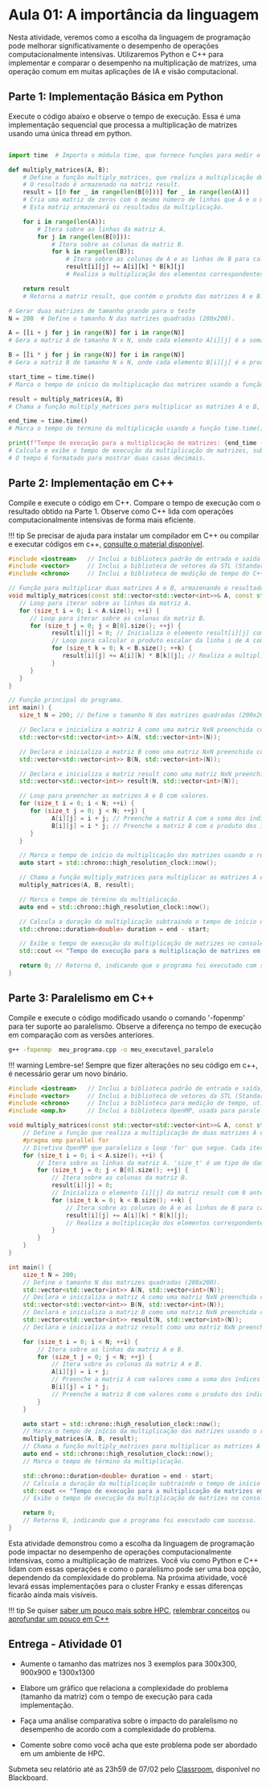# **Aula 01: A importância da linguagem** 

Nesta atividade, veremos como a escolha da linguagem de programação pode melhorar significativamente o desempenho de operações computacionalmente intensivas. Utilizaremos Python e C++ para implementar e comparar o desempenho na multiplicação de matrizes, uma operação comum em muitas aplicações de IA e visão computacional.


## Parte 1: Implementação Básica em Python 

Execute o código abaixo e observe o tempo de execução. Essa é uma implementação sequencial que processa a multiplicação de matrizes usando uma única thread em python.


```python

import time  # Importa o módulo time, que fornece funções para medir o tempo de execução do código.

def multiply_matrices(A, B):
    # Define a função multiply_matrices, que realiza a multiplicação de duas matrizes A e B.
    # O resultado é armazenado na matriz result.
    result = [[0 for _ in range(len(B[0]))] for _ in range(len(A))]
    # Cria uma matriz de zeros com o mesmo número de linhas que A e o mesmo número de colunas que B.
    # Esta matriz armazenará os resultados da multiplicação.

    for i in range(len(A)):
        # Itera sobre as linhas da matriz A.
        for j in range(len(B[0])):
            # Itera sobre as colunas da matriz B.
            for k in range(len(B)):
                # Itera sobre as colunas de A e as linhas de B para calcular o produto escalar da linha i de A com a coluna j de B.
                result[i][j] += A[i][k] * B[k][j]
                # Realiza a multiplicação dos elementos correspondentes de A e B e soma o resultado ao elemento result[i][j].

    return result
    # Retorna a matriz result, que contém o produto das matrizes A e B.

# Gerar duas matrizes de tamanho grande para o teste
N = 200  # Define o tamanho N das matrizes quadradas (200x200).

A = [[i + j for j in range(N)] for i in range(N)]
# Gera a matriz A de tamanho N x N, onde cada elemento A[i][j] é a soma dos índices i e j.

B = [[i * j for j in range(N)] for i in range(N)]
# Gera a matriz B de tamanho N x N, onde cada elemento B[i][j] é o produto dos índices i e j.

start_time = time.time()
# Marca o tempo de início da multiplicação das matrizes usando a função time.time().

result = multiply_matrices(A, B)
# Chama a função multiply_matrices para multiplicar as matrizes A e B, armazenando o resultado em 'result'.

end_time = time.time()
# Marca o tempo de término da multiplicação usando a função time.time().

print(f"Tempo de execução para a multiplicação de matrizes: {end_time - start_time:.2f} segundos")
# Calcula e exibe o tempo de execução da multiplicação de matrizes, subtraindo start_time de end_time.
# O tempo é formatado para mostrar duas casas decimais.

```



## Parte 2: Implementação em C++ 

Compile e execute o código em C++. Compare o tempo de execução com o resultado obtido na Parte 1. Observe como C++ lida com operações computacionalmente intensivas de forma mais eficiente.

!!! tip 
      Se precisar de ajuda para instalar um compilador em C++ ou compilar e executar códigos em c++, [consulte o material disponível](../../Teoria/compilar-executar-C++.md).


```cpp
#include <iostream>   // Inclui a biblioteca padrão de entrada e saída do C++ (necessária para usar std::cout).
#include <vector>     // Inclui a biblioteca de vetores da STL (Standard Template Library) do C++, usada para criar matrizes dinâmicas.
#include <chrono>     // Inclui a biblioteca de medição de tempo do C++ (necessária para medir o tempo de execução).

// Função para multiplicar duas matrizes A e B, armazenando o resultado na matriz 'result'.
void multiply_matrices(const std::vector<std::vector<int>>& A, const std::vector<std::vector<int>>& B, std::vector<std::vector<int>>& result) {
   // Loop para iterar sobre as linhas da matriz A.
   for (size_t i = 0; i < A.size(); ++i) {
      // Loop para iterar sobre as colunas da matriz B.
      for (size_t j = 0; j < B[0].size(); ++j) {
            result[i][j] = 0; // Inicializa o elemento result[i][j] com 0 antes de somar os produtos.
            // Loop para calcular o produto escalar da linha i de A com a coluna j de B.
            for (size_t k = 0; k < B.size(); ++k) {
               result[i][j] += A[i][k] * B[k][j]; // Realiza a multiplicação e soma dos elementos correspondentes de A e B.
            }
      }
   }
}

// Função principal do programa.
int main() {
   size_t N = 200; // Define o tamanho N das matrizes quadradas (200x200).

   // Declara e inicializa a matriz A como uma matriz NxN preenchida com zeros.
   std::vector<std::vector<int>> A(N, std::vector<int>(N));

   // Declara e inicializa a matriz B como uma matriz NxN preenchida com zeros.
   std::vector<std::vector<int>> B(N, std::vector<int>(N));

   // Declara e inicializa a matriz result como uma matriz NxN preenchida com zeros, que armazenará o resultado da multiplicação.
   std::vector<std::vector<int>> result(N, std::vector<int>(N));

   // Loop para preencher as matrizes A e B com valores.
   for (size_t i = 0; i < N; ++i) {
      for (size_t j = 0; j < N; ++j) {
            A[i][j] = i + j; // Preenche a matriz A com a soma dos índices i e j.
            B[i][j] = i * j; // Preenche a matriz B com o produto dos índices i e j.
      }
   }

   // Marca o tempo de início da multiplicação das matrizes usando o relógio de alta resolução.
   auto start = std::chrono::high_resolution_clock::now();

   // Chama a função multiply_matrices para multiplicar as matrizes A e B, armazenando o resultado em 'result'.
   multiply_matrices(A, B, result);

   // Marca o tempo de término da multiplicação.
   auto end = std::chrono::high_resolution_clock::now();

   // Calcula a duração da multiplicação subtraindo o tempo de início do tempo de término, armazenando o resultado em 'duration'.
   std::chrono::duration<double> duration = end - start;

   // Exibe o tempo de execução da multiplicação de matrizes no console.
   std::cout << "Tempo de execução para a multiplicação de matrizes em C++: " << duration.count() << " segundos" << std::endl;

   return 0; // Retorna 0, indicando que o programa foi executado com sucesso.
}

```


## Parte 3: Paralelismo em C++ 

Compile e execute o código modificado usando o comando '-fopenmp' para ter suporte ao paralelismo. Observe a diferença no tempo de execução em comparação com as versões anteriores.

```bash
g++ -fopenmp  meu_programa.cpp -o meu_executavel_paralelo

```

!!! warning
    Lembre-se! Sempre que fizer alterações no seu código em c++, é necessário gerar um novo binário.



```cpp
#include <iostream>   // Inclui a biblioteca padrão de entrada e saída, usada para funções como std::cout.
#include <vector>     // Inclui a biblioteca de vetores da STL (Standard Template Library) do C++.
#include <chrono>     // Inclui a biblioteca para medição de tempo, utilizada para calcular a duração de execução.
#include <omp.h>      // Inclui a biblioteca OpenMP, usada para paralelismo em C++.

void multiply_matrices(const std::vector<std::vector<int>>& A, const std::vector<std::vector<int>>& B, std::vector<std::vector<int>>& result) {
    // Define a função que realiza a multiplicação de duas matrizes A e B, armazenando o resultado na matriz 'result'.
    #pragma omp parallel for
    // Diretiva OpenMP que paraleliza o loop 'for' que segue. Cada iteração do loop externo será executada em paralelo.
    for (size_t i = 0; i < A.size(); ++i) {
        // Itera sobre as linhas da matriz A. 'size_t' é um tipo de dado usado para representar tamanhos e índices.
        for (size_t j = 0; j < B[0].size(); ++j) {
            // Itera sobre as colunas da matriz B.
            result[i][j] = 0;
            // Inicializa o elemento [i][j] da matriz result com 0 antes de somar os produtos.
            for (size_t k = 0; k < B.size(); ++k) {
                // Itera sobre as colunas de A e as linhas de B para calcular o produto escalar da linha i de A com a coluna j de B.
                result[i][j] += A[i][k] * B[k][j];
                // Realiza a multiplicação dos elementos correspondentes de A e B, somando o resultado ao elemento result[i][j].
            }
        }
    }
}

int main() {
    size_t N = 200;
    // Define o tamanho N das matrizes quadradas (200x200).
    std::vector<std::vector<int>> A(N, std::vector<int>(N));
    // Declara e inicializa a matriz A como uma matriz NxN preenchida com zeros.
    std::vector<std::vector<int>> B(N, std::vector<int>(N));
    // Declara e inicializa a matriz B como uma matriz NxN preenchida com zeros.
    std::vector<std::vector<int>> result(N, std::vector<int>(N));
    // Declara e inicializa a matriz result como uma matriz NxN preenchida com zeros, que armazenará o resultado da multiplicação.

    for (size_t i = 0; i < N; ++i) {
        // Itera sobre as linhas da matriz A e B.
        for (size_t j = 0; j < N; ++j) {
            // Itera sobre as colunas da matriz A e B.
            A[i][j] = i + j;
            // Preenche a matriz A com valores como a soma dos índices i e j.
            B[i][j] = i * j;
            // Preenche a matriz B com valores como o produto dos índices i e j.
        }
    }

    auto start = std::chrono::high_resolution_clock::now();
    // Marca o tempo de início da multiplicação das matrizes usando o relógio de alta resolução.
    multiply_matrices(A, B, result);
    // Chama a função multiply_matrices para multiplicar as matrizes A e B, armazenando o resultado em 'result'.
    auto end = std::chrono::high_resolution_clock::now();
    // Marca o tempo de término da multiplicação.

    std::chrono::duration<double> duration = end - start;
    // Calcula a duração da multiplicação subtraindo o tempo de início do tempo de término, armazenando o resultado em 'duration'.
    std::cout << "Tempo de execução para a multiplicação de matrizes em C++ com OpenMP: " << duration.count() << " segundos" << std::endl;
    // Exibe o tempo de execução da multiplicação de matrizes no console.

    return 0;
    // Retorna 0, indicando que o programa foi executado com sucesso.
}

```

Esta atividade demonstrou como a escolha da linguagem de programação pode impactar no desempenho de operações computacionalmente intensivas, como a multiplicação de matrizes. Você viu como Python e C++ lidam com essas operações e como o paralelismo pode ser uma boa opção, dependendo da complexidade do problema. Na próxima atividade, você levará essas implementações para o cluster Franky e essas diferenças ficarão ainda mais visíveis.

!!! tip 
      Se quiser [saber um pouco mais sobre HPC](../../Teoria/contextualizando-hpc/contextualizando-HPC.md), [relembrar conceitos](../../Teoria/introducao/conceitos-basicos-hw.md) ou [aprofundar um pouco em C++](../../Teoria/conceitos-basicos-C++.md)


## Entrega - Atividade 01

- Aumente o tamanho das matrizes nos 3 exemplos para 300x300, 900x900 e 1300x1300 

- Elabore um gráfico que relaciona a complexidade do problema (tamanho da matriz) com o tempo de execução para cada implementação.

- Faça uma análise comparativa sobre o impacto do paralelismo no desempenho de acordo com a complexidade do problema.

- Comente sobre como você acha que este problema pode ser abordado em um ambiente de HPC.


Submeta seu relatório até as 23h59 de 07/02 pelo [Classroom](https://classroom.github.com/assignment-invitations/2a8299085d884c0a8dc93b3e58fd1bd0), disponível no Blackboard.

